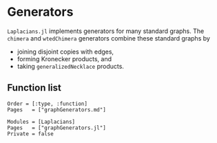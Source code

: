 # Generators

`Laplacians.jl` implements generators for many standard graphs.
The `chimera` and `wtedChimera` generators combine these standard
graphs by

*  joining disjoint copies with edges,
* forming Kronecker products, and
* taking `generalizedNecklace` products.


## Function list

```@index
Order = [:type, :function]
Pages   = ["graphGenerators.md"]
```

```@autodocs
Modules = [Laplacians]
Pages   = ["graphGenerators.jl"]
Private = false
```
